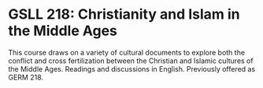 # GSLL 218: Christianity and Islam in the Middle Ages

This course draws on a variety of cultural documents to explore both the conflict and cross fertilization between the Christian and Islamic cultures of the Middle Ages. Readings and discussions in English. Previously offered as GERM 218.